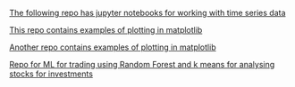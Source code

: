 [The following repo has jupyter notebooks for working with time series data](https://github.com/anirbanghoshsbi/MEDIUM_NoteBook)

[This repo contains examples of plotting in matplotlib](https://github.com/anirbanghoshsbi/plotting_examples)

[Another repo contains examples of plotting in matplotlib](https://github.com/anirbanghoshsbi/matplotlib)

[Repo for ML for trading using Random Forest and k means for analysing stocks for investments](https://github.com/anirbanghoshsbi/sigma_coding_youtube/tree/master/python/python-data-science/machine-learning)

